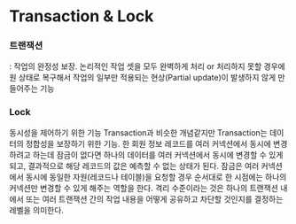 # Transaction & Lock

### 트랜잭션
: 작업의 완정성 보장. 논리적인 작업 셋을 모두 완벽하게 처리 or 처리하지 못할 경우에 원 상태로 복구해서 작업의 일부만 적용되는 현상(Partial update)이 발생하지 않게 만들어주는 기능


### Lock
동시성을 제어하기 위한 기능
Transaction과 비슷한 개념같지만 Transaction는 데이터의 정합성을 보장하기 위한 기능.
한 회원 정보 레코드를 여러 커넥션에서 동시에 변경하려고 하는데 잠금이 없다면 하나의 데이터를 여러 커넥션에서 동시에 변경할 수 있게 되고, 결과적으로 해당 레코드의 값은 예측할 수 없는 상태가 된다. 
잠금은 여러 커넥션에서 동시에 동일한 자원(레코드나 테이블)을 요청할 경우 순서대로 한 시점에는 하나의 커넥션만 변경할 수 있게 해주는 역할을 한다. 격리 수준이라는 것은 하나의 트랜잭션 내에서 또는 여러 트랜잭션 간의 작업 내용을 어떻게 공유하고 차단할 것인지를 결정하는 레벨을 의미한다.



